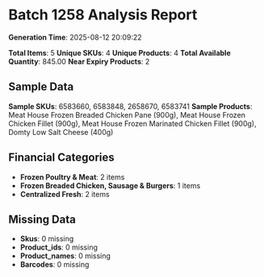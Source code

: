 # Batch 1258 Analysis Report

**Generation Time**: 2025-08-12 20:09:22

**Total Items**: 5
**Unique SKUs**: 4
**Unique Products**: 4
**Total Available Quantity**: 845.00
**Near Expiry Products**: 2

## Sample Data
**Sample SKUs**: 6583660, 6583848, 2658670, 6583741
**Sample Products**: Meat House Frozen Breaded Chicken Pane (900g), Meat House Frozen Chicken Fillet (900g), Meat House Frozen Marinated Chicken Fillet (900g), Domty Low Salt Cheese (400g)

## Financial Categories
- **Frozen Poultry & Meat**: 2 items
- **Frozen Breaded Chicken, Sausage & Burgers**: 1 items
- **Centralized Fresh**: 2 items

## Missing Data
- **Skus**: 0 missing
- **Product_ids**: 0 missing
- **Product_names**: 0 missing
- **Barcodes**: 0 missing
